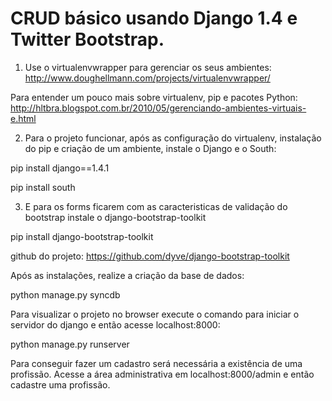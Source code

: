 # CRUD básico usando Django 1.4 e Twitter Bootstrap.

1) Use o virtualenvwrapper para gerenciar os seus ambientes:
http://www.doughellmann.com/projects/virtualenvwrapper/

Para entender um pouco mais sobre virtualenv, pip e pacotes Python:
http://hltbra.blogspot.com.br/2010/05/gerenciando-ambientes-virtuais-e.html

2) Para o projeto funcionar, após as configuração do virtualenv, instalação do pip e criação de um ambiente,
instale o Django e o South:
  
  pip install django==1.4.1

  pip install south

3) E para os forms ficarem com as caracteristicas de validação do bootstrap instale o django-bootstrap-toolkit

  pip install django-bootstrap-toolkit

github do projeto: https://github.com/dyve/django-bootstrap-toolkit

Após as instalações, realize a criação da base de dados:
  
  python manage.py syncdb

Para visualizar o projeto no browser execute o comando para iniciar o servidor do django e então acesse localhost:8000:

  python manage.py runserver

Para conseguir fazer um cadastro será necessária a existência de uma profissão. Acesse a área administrativa em
localhost:8000/admin e então cadastre uma profissão.

